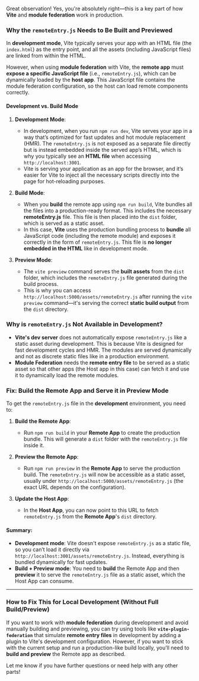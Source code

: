 Great observation! Yes, you're absolutely right—this is a key part of how **Vite** and **module federation** work in production. 

### Why the `remoteEntry.js` Needs to Be Built and Previewed

In **development mode**, Vite typically serves your app with an HTML file (the `index.html`) as the entry point, and all the assets (including JavaScript files) are linked from within the HTML.

However, when using **module federation** with Vite, the **remote app** must **expose a specific JavaScript file** (i.e., `remoteEntry.js`), which can be dynamically loaded by the **host app**. This JavaScript file contains the module federation configuration, so the host can load remote components correctly.

#### Development vs. Build Mode

1. **Development Mode**:
   - In development, when you run `npm run dev`, Vite serves your app in a way that’s optimized for fast updates and hot module replacement (HMR). The `remoteEntry.js` is not exposed as a separate file directly but is instead embedded inside the served app’s HTML, which is why you typically see an **HTML file** when accessing `http://localhost:3001`.
   - Vite is serving your application as an app for the browser, and it’s easier for Vite to inject all the necessary scripts directly into the page for hot-reloading purposes.

2. **Build Mode**:
   - When you **build** the remote app using `npm run build`, Vite bundles all the files into a production-ready format. This includes the necessary **remoteEntry.js** file. This file is then placed into the `dist` folder, which is served as a static asset.
   - In this case, **Vite** uses the production bundling process to **bundle** all JavaScript code (including the remote module) and exposes it correctly in the form of `remoteEntry.js`. This file is **no longer embedded in the HTML** like in development mode.
   
3. **Preview Mode**:
   - The `vite preview` command serves the **built assets** from the `dist` folder, which includes the `remoteEntry.js` file generated during the build process.
   - This is why you can access `http://localhost:5000/assets/remoteEntry.js` after running the `vite preview` command—it's serving the correct **static build output** from the `dist` directory.

### Why is `remoteEntry.js` Not Available in Development?

- **Vite's dev server** does not automatically expose `remoteEntry.js` like a static asset during development. This is because Vite is designed for fast development cycles and HMR. The modules are served dynamically and not as discrete static files like in a production environment.
- **Module Federation** needs the **remote entry file** to be served as a static asset so that other apps (the Host app in this case) can fetch it and use it to dynamically load the remote modules.

### Fix: Build the Remote App and Serve it in Preview Mode

To get the `remoteEntry.js` file in the **development** environment, you need to:

1. **Build the Remote App**:
   - Run `npm run build` in your **Remote App** to create the production bundle. This will generate a `dist` folder with the `remoteEntry.js` file inside it.

2. **Preview the Remote App**:
   - Run `npm run preview` in the **Remote App** to serve the production build. The `remoteEntry.js` will now be accessible as a static asset, usually under `http://localhost:5000/assets/remoteEntry.js` (the exact URL depends on the configuration).

3. **Update the Host App**:
   - In the **Host App**, you can now point to this URL to fetch `remoteEntry.js` from the **Remote App**'s `dist` directory.

#### Summary:

- **Development mode**: Vite doesn't expose `remoteEntry.js` as a static file, so you can’t load it directly via `http://localhost:3001/assets/remoteEntry.js`. Instead, everything is bundled dynamically for fast updates.
- **Build + Preview mode**: You need to **build** the Remote App and then **preview** it to serve the `remoteEntry.js` file as a static asset, which the Host App can consume.

---

### How to Fix This for Local Development (Without Full Build/Preview)

If you want to work with **module federation** during development and avoid manually building and previewing, you can try using tools like **`vite-plugin-federation`** that simulate **remote entry files** in development by adding a plugin to Vite's development configuration. However, if you want to stick with the current setup and run a production-like build locally, you’ll need to **build and preview** the Remote app as described.

Let me know if you have further questions or need help with any other parts!